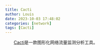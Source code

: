 ```yaml
---
title: Cacti
author: Louis
date: 2023-10-03 17:48:02
categories: [network]
tags: [Cacti]
---
```


&emsp;&emsp;[Cacti](https://www.cacti.net/)是一款图形化网络流量监测分析工具。
